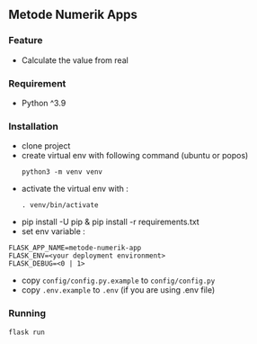 ## Metode Numerik Apps 

### Feature
- Calculate the value from real

### Requirement
- Python ^3.9

### Installation 
- clone project
- create virtual env with following command (ubuntu or popos)
  ```
  python3 -m venv venv
  ```
- activate the virtual env with :
  ```
  . venv/bin/activate
  ```  
- pip install -U pip & pip install -r requirements.txt
- set env variable : 

```
FLASK_APP_NAME=metode-numerik-app
FLASK_ENV=<your deployment environment>
FLASK_DEBUG=<0 | 1>
```
- copy ``config/config.py.example`` to ``config/config.py``
- copy ``.env.example`` to ``.env`` (if you are using .env file)

### Running
```
flask run
```
